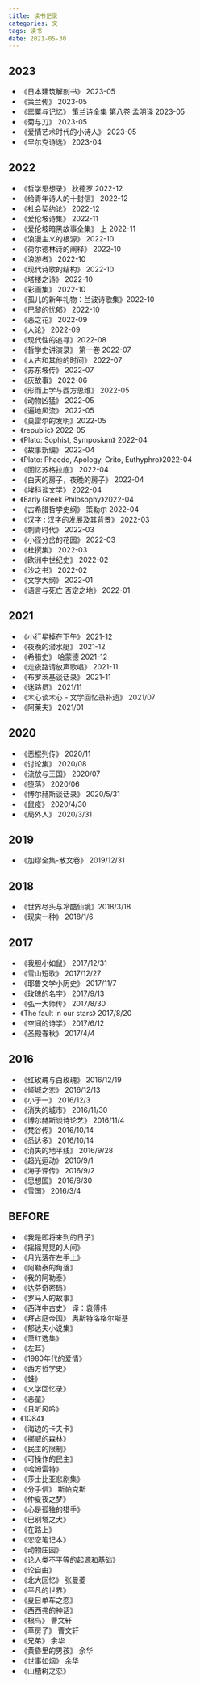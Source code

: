 ```yaml
---
title: 读书记录
categories: 文
tags: 读书
date: 2021-05-30
---
```


## 2023

- 《日本建筑解剖书》 2023-05
- 《策兰传》    2023-05
- 《罂粟与记忆》 策兰诗全集 第八卷 孟明译 2023-05
- 《菊与刀》    2023-05
- 《爱情艺术时代的小诗人》 2023-05
- 《里尔克诗选》 2023-04

## 2022

- 《哲学思想录》 狄德罗 2022-12
- 《给青年诗人的十封信》    2022-12
- 《社会契约论》    2022-12
- 《爱伦坡诗集》    2022-11
- 《爱伦坡暗黑故事全集》 上 2022-11
- 《浪漫主义的根源》 2022-10
- 《荷尔德林诗的阐释》  2022-10
- 《浪游者》 2022-10
- 《现代诗歌的结构》 2022-10
- 《塔楼之诗》 2022-10
- 《彩画集》 2022-10
- 《孤儿的新年礼物：兰波诗歌集》2022-10
- 《巴黎的忧郁》 2022-10
- 《恶之花》 2022-09
- 《人论》 2022-09
- 《现代性的追寻》2022-08
- 《哲学史讲演录》 第一卷 2022-07
- 《太古和其他的时间》 2022-07
- 《苏东坡传》  2022-07
- 《灰故事》    2022-06
- 《形而上学与西方思维》 2022-05
- 《动物凶猛》 2022-05
- 《遍地风流》  2022-05
- 《莫雷尔的发明》2022-05
- 《republic》  2022-05
- 《Plato: Sophist, Symposium》 2022-04
- 《故事新编》 2022-04
- 《Plato: Phaedo, Apology, Crito, Euthyphro》2022-04
- 《回忆苏格拉底》  2022-04
- 《白天的房子，夜晚的房子》 2022-04
- 《埃科谈文学》 2022-04
- 《Early Greek Philosophy》2022-04
- 《古希腊哲学史纲》 策勒尔 2022-04
- 《汉字 : 汉字的发展及其背景》  2022-03
- 《刺青时代》  2022-03
- 《小径分岔的花园》    2022-03
- 《杜撰集》    2022-03
- 《欧洲中世纪史》 2022-02
- 《沙之书》 2022-02
- 《文学大纲》 2022-01
- 《语言与死亡 否定之地》 2022-01

## 2021

- 《小行星掉在下午》    2021-12
- 《夜晚的潜水艇》      2021-12
- 《希腊史》 哈蒙德     2021-12
- 《走夜路请放声歌唱》  2021-11
- 《布罗茨基谈话录》    2021-11
- 《迷路员》     2021/11
- 《木心谈木心 - 文学回忆录补遗》   2021/07
- 《阿莱夫》     2021/01
   
## 2020

- 《恶棍列传》     2020/11
- 《讨论集》          2020/08
- 《流放与王国》     2020/07
- 《堕落》          2020/06
- 《博尔赫斯谈话录》  2020/5/31
- 《鼠疫》                  2020/4/30
- 《局外人》          2020/3/31

## 2019

- 《加缪全集-散文卷》 2019/12/31

## 2018

- 《世界尽头与冷酷仙境》2018/3/18
- 《现实一种》                2018/1/6

## 2017

- 《我胆小如鼠》            2017/12/31
- 《雪山短歌》                2017/12/27
- 《耶鲁文学小历史》      2017/11/7
- 《玫瑰的名字》            2017/9/13
- 《弘一大师传》            2017/8/30
- 《The fault in our stars》 2017/8/20
- 《空间的诗学》            2017/6/12
- 《圣殿春秋》               2017/4/4

## 2016

- 《红玫瑰与白玫瑰》     2016/12/19
- 《倾城之恋》                2016/12/13
- 《小于一》                    2016/12/3
- 《消失的城市》             2016/11/30
- 《博尔赫斯谈诗论艺》  2016/11/4
- 《梵谷传》                    2016/10/14
- 《悉达多》                    2016/10/14
- 《消失的地平线》        2016/9/28
- 《趋光运动》               2016/9/1
- 《海子评传》               2016/9/2
- 《思想国》                   2016/8/30
- 《雪国》                      2016/3/4
 
## BEFORE

- 《我是即将来到的日子》
- 《摇摇晃晃的人间》
- 《月光落在左手上》
- 《阿勒泰的角落》
- 《我的阿勒泰》
- 《达芬奇密码》
- 《罗马人的故事》
- 《西洋中古史》     译：袁傅伟
- 《拜占庭帝国》     奥斯特洛格尔斯基
- 《郁达夫小说集》
- 《萧红选集》
- 《左耳》
- 《1980年代的爱情》
- 《西方哲学史》
- 《蛙》
- 《文学回忆录》
- 《恶童》
- 《且听风吟》
- 《1Q84》
- 《海边的卡夫卡》
- 《挪威的森林》
- 《民主的限制》
- 《可操作的民主》
- 《哈姆雷特》
- 《莎士比亚悲剧集》
- 《分手信》     斯帕克斯
- 《仲夏夜之梦》
- 《心是孤独的猎手》
- 《巴别塔之犬》
- 《在路上》
- 《恋恋笔记本》
- 《动物庄园》
- 《论人类不平等的起源和基础》
- 《论自由》
- 《北大回忆》     张曼菱
- 《平凡的世界》
- 《夏日单车之恋》
- 《西西弗的神话》
- 《根鸟》     曹文轩
- 《草房子》     曹文轩
- 《兄弟》     余华
- 《黄昏里的男孩》     余华
- 《世事如烟》     余华
- 《山楂树之恋》